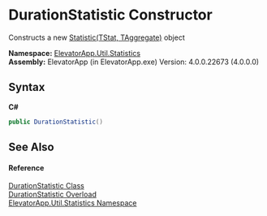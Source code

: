# DurationStatistic Constructor 
 

Constructs a new <a href="T_ElevatorApp_Util_Statistic_2">Statistic(TStat, TAggregate)</a> object

**Namespace:**&nbsp;<a href="N_ElevatorApp_Util_Statistics">ElevatorApp.Util.Statistics</a><br />**Assembly:**&nbsp;ElevatorApp (in ElevatorApp.exe) Version: 4.0.0.22673 (4.0.0.0)

## Syntax

**C#**<br />
``` C#
public DurationStatistic()
```


## See Also


#### Reference
<a href="T_ElevatorApp_Util_Statistics_DurationStatistic">DurationStatistic Class</a><br /><a href="Overload_ElevatorApp_Util_Statistics_DurationStatistic__ctor">DurationStatistic Overload</a><br /><a href="N_ElevatorApp_Util_Statistics">ElevatorApp.Util.Statistics Namespace</a><br />